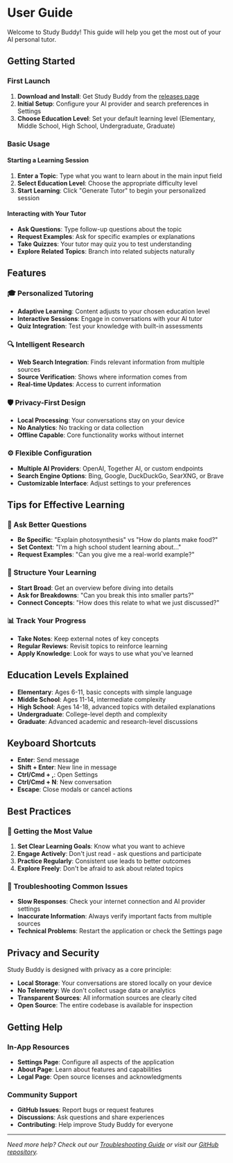 # User Guide

Welcome to Study Buddy! This guide will help you get the most out of your AI personal tutor.

## Getting Started

### First Launch
1. **Download and Install**: Get Study Buddy from the [releases page](https://github.com/michael-borck/study-buddy/releases)
2. **Initial Setup**: Configure your AI provider and search preferences in Settings
3. **Choose Education Level**: Set your default learning level (Elementary, Middle School, High School, Undergraduate, Graduate)

### Basic Usage

#### Starting a Learning Session
1. **Enter a Topic**: Type what you want to learn about in the main input field
2. **Select Education Level**: Choose the appropriate difficulty level
3. **Start Learning**: Click "Generate Tutor" to begin your personalized session

#### Interacting with Your Tutor
- **Ask Questions**: Type follow-up questions about the topic
- **Request Examples**: Ask for specific examples or explanations
- **Take Quizzes**: Your tutor may quiz you to test understanding
- **Explore Related Topics**: Branch into related subjects naturally

## Features

### 🎓 Personalized Tutoring
- **Adaptive Learning**: Content adjusts to your chosen education level
- **Interactive Sessions**: Engage in conversations with your AI tutor
- **Quiz Integration**: Test your knowledge with built-in assessments

### 🔍 Intelligent Research
- **Web Search Integration**: Finds relevant information from multiple sources
- **Source Verification**: Shows where information comes from
- **Real-time Updates**: Access to current information

### 🛡️ Privacy-First Design
- **Local Processing**: Your conversations stay on your device
- **No Analytics**: No tracking or data collection
- **Offline Capable**: Core functionality works without internet

### ⚙️ Flexible Configuration
- **Multiple AI Providers**: OpenAI, Together AI, or custom endpoints
- **Search Engine Options**: Bing, Google, DuckDuckGo, SearXNG, or Brave
- **Customizable Interface**: Adjust settings to your preferences

## Tips for Effective Learning

### 📝 Ask Better Questions
- **Be Specific**: "Explain photosynthesis" vs "How do plants make food?"
- **Set Context**: "I'm a high school student learning about..."
- **Request Examples**: "Can you give me a real-world example?"

### 🎯 Structure Your Learning
- **Start Broad**: Get an overview before diving into details
- **Ask for Breakdowns**: "Can you break this into smaller parts?"
- **Connect Concepts**: "How does this relate to what we just discussed?"

### 📊 Track Your Progress
- **Take Notes**: Keep external notes of key concepts
- **Regular Reviews**: Revisit topics to reinforce learning
- **Apply Knowledge**: Look for ways to use what you've learned

## Education Levels Explained

- **Elementary**: Ages 6-11, basic concepts with simple language
- **Middle School**: Ages 11-14, intermediate complexity
- **High School**: Ages 14-18, advanced topics with detailed explanations
- **Undergraduate**: College-level depth and complexity
- **Graduate**: Advanced academic and research-level discussions

## Keyboard Shortcuts

- **Enter**: Send message
- **Shift + Enter**: New line in message
- **Ctrl/Cmd + ,**: Open Settings
- **Ctrl/Cmd + N**: New conversation
- **Escape**: Close modals or cancel actions

## Best Practices

### 🚀 Getting the Most Value
1. **Set Clear Learning Goals**: Know what you want to achieve
2. **Engage Actively**: Don't just read - ask questions and participate
3. **Practice Regularly**: Consistent use leads to better outcomes
4. **Explore Freely**: Don't be afraid to ask about related topics

### 🔧 Troubleshooting Common Issues
- **Slow Responses**: Check your internet connection and AI provider settings
- **Inaccurate Information**: Always verify important facts from multiple sources
- **Technical Problems**: Restart the application or check the Settings page

## Privacy and Security

Study Buddy is designed with privacy as a core principle:

- **Local Storage**: Your conversations are stored locally on your device
- **No Telemetry**: We don't collect usage data or analytics
- **Transparent Sources**: All information sources are clearly cited
- **Open Source**: The entire codebase is available for inspection

## Getting Help

### In-App Resources
- **Settings Page**: Configure all aspects of the application
- **About Page**: Learn about features and capabilities
- **Legal Page**: Open source licenses and acknowledgments

### Community Support
- **GitHub Issues**: Report bugs or request features
- **Discussions**: Ask questions and share experiences
- **Contributing**: Help improve Study Buddy for everyone

---

*Need more help? Check out our [Troubleshooting Guide](troubleshooting.md) or visit our [GitHub repository](https://github.com/michael-borck/study-buddy).*